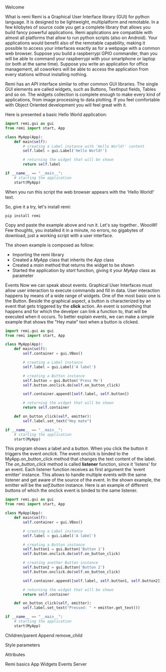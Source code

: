 <t1>Welcome</t1>

What is remi
Remi is a Graphical User Interface library (GUI) for python language. It is designed to be lightweight, multiplatform and remotable.
In a few kilobytes of source code you get a complete library that allows you build fancy powerful applications.
Remi applications are compatible with almost all platforms that allow to run python scripts (also on Android).
Your applications would benefit also of the remotable capability, making it possible to access your interfaces exactly as for a webpage with a common web browser. Suppose you build a raspberrypi GPIO commander, than you will be able to command your raspberrypi with your smartphone or laptop (or both at the same time). Suppose you write an application for office management, all coworkers will be able to access the application from every stations without installing nothing.  

Remi has an API interface similar to other common GUI libraries. The single GUI elements are called widgets, such as Buttons, TextInput fields, Tables and so on. The widgets collection is complete enough to make every kind of applications, from image processing to data plotting. If you feel comfortable with Object Oriented development you will feel great with it.

Here is presented a basic Hello World application:

```python
import remi.gui as gui
from remi import start, App

class MyApp(App):
    def main(self):
        # creating a Label instance with 'Hello World!' content 
        self.label = gui.Label('Hello World!')

        # returning the widget that will be shown
        return self.label

if __name__ == "__main__":
    # starting the application
    start(MyApp)
```

When you run this script the web browser appears with the 'Hello World!' text.

So, give it a try, let's install remi:
```
pip install remi
```

Copy and paste the example above and run it. Let's say together.. WoooW!
Few thoughts, you installed it in a minute, no errors, no gigabytes of download, just a working script with a user interface.

The shown example is composed as follow:
- Importing the remi library
- Created a *MyApp* class that inherits the *App* class
- Created a *main* method that returns the widget to be shown
- Started the application by *start* function, giving it your *MyApp* class as parameter


<t2>Events<t2>
Now we can speak about events. Graphical User Interfaces must allow user interaction to execute commands and fill in data.
User interaction happens by means of a wide range of widgets. One of the most basic one is the Button.
Beside the graphical aspect, a button is characterized by an event that gets triggered by the **click** action.
An event is something that happens and for which the develper can link a function to, that will be executed when it occurs.
To better explain events, we can make a simple example that shows the "Hey mate" text when a button is clicked.

```python
import remi.gui as gui
from remi import start, App

class MyApp(App):
    def main(self):
        self.container = gui.VBox()

        # creating a Label instance
        self.label = gui.Label('A label')

        # creating a Button instance
        self.button = gui.Button('Press Me')
        self.button.onclick.do(self.on_button_click)

        self.container.append([self.label, self.button])

        # returning the widget that will be shown
        return self.container

    def on_button_click(self, emitter):
        self.label.set_text("Hey mate")

if __name__ == "__main__":
    # starting the application
    start(MyApp)
```

This program shows a label and a button. When you click the button it triggers the event *onclick*. The event onclick is binded to the MyApp.on_button_click method that changes the text content of the label. The *on_button_click* method is called **listener** function, since it 'listens' for an event. Each listener function receives as first argument the 'event emitter' instance. This allows to handle multiple events with the same listener and get aware of the source of the event. In the shown example, the emitter will be the *self.button* instance. Here is an example of different buttons of which the onclick event is binded to the same listener.


```python
import remi.gui as gui
from remi import start, App

class MyApp(App):
    def main(self):
        self.container = gui.VBox()

        # creating a Label instance
        self.label = gui.Label('A label')

        # creating a Button instance
        self.button1 = gui.Button('Button 1')
        self.button.onclick.do(self.on_button_click)

        # creating another Button instance
        self.button2 = gui.Button('Button 2')
        self.button.onclick.do(self.on_button_click)

        self.container.append([self.label, self.button1, self.button2])

        # returning the widget that will be shown
        return self.container

    def on_button_click(self, emitter):
        self.label.set_text("Pressed: " + emitter.get_text())

if __name__ == "__main__":
    # starting the application
    start(MyApp)
```


Children/parent
    Append
    remove_child

Style parameters

Attributes

Remi basics
    App
    Widgets
    Events
    Server
